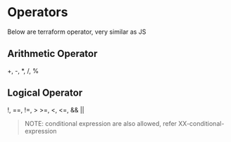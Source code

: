 # Operators

Below are terraform operator, very similar as JS

## Arithmetic Operator

+, -, *, /, %

## Logical Operator

!, ==, !=, > >=, <, <=, && ||

> NOTE: conditional expression are also allowed, refer XX-conditional-expression
